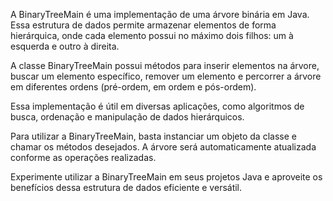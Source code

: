 A BinaryTreeMain é uma implementação de uma árvore binária em Java. Essa estrutura de dados permite armazenar elementos de forma hierárquica, onde cada elemento possui no máximo dois filhos: um à esquerda e outro à direita. 

A classe BinaryTreeMain possui métodos para inserir elementos na árvore, buscar um elemento específico, remover um elemento e percorrer a árvore em diferentes ordens (pré-ordem, em ordem e pós-ordem). 

Essa implementação é útil em diversas aplicações, como algoritmos de busca, ordenação e manipulação de dados hierárquicos. 

Para utilizar a BinaryTreeMain, basta instanciar um objeto da classe e chamar os métodos desejados. A árvore será automaticamente atualizada conforme as operações realizadas. 

Experimente utilizar a BinaryTreeMain em seus projetos Java e aproveite os benefícios dessa estrutura de dados eficiente e versátil. 